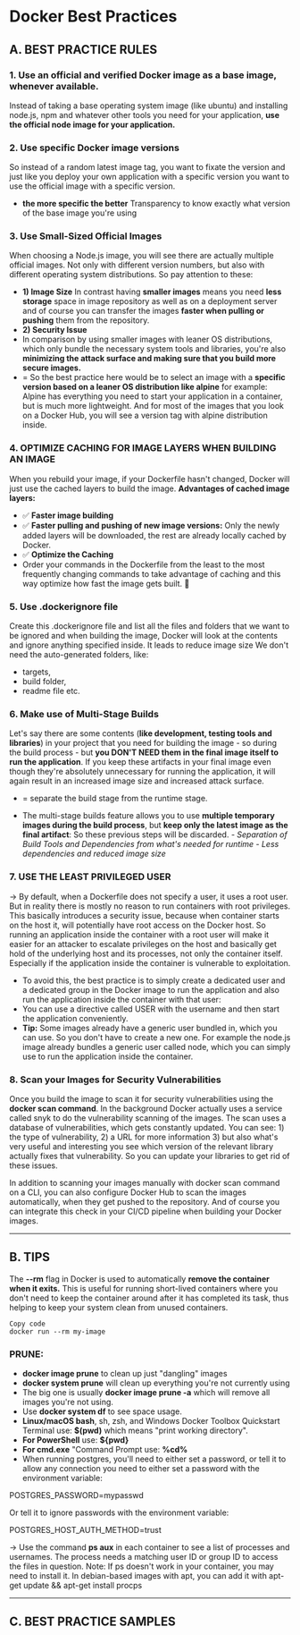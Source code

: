 # Docker Best Practices
## A. BEST PRACTICE RULES
### 1. Use an official and verified Docker image as a base image, whenever available.
Instead of taking a base operating system image (like ubuntu) and installing node.js, npm and whatever other tools you need for your application, **use the official node image for your application.**
### 2. Use specific Docker image versions
So instead of a random latest image tag, you want to fixate the version and just like you deploy your own application with a specific version you want to use the official image with a specific version. 
-  **the more specific the better** Transparency to know exactly what version of the base image you're using

### 3. Use Small-Sized Official Images
When choosing a Node.js image, you will see there are actually multiple official images. Not only with different version numbers, but also with different operating system distributions. So pay attention to these:

-  **1) Image Size**
  In contrast having **smaller images** means you need **less storage** space in image repository as well as on a deployment server and of course you can transfer the images **faster when pulling or pushing** them from the repository.
-  **2) Security Issue**
-  In comparison by using smaller images with leaner OS distributions, which only bundle the necessary system tools and libraries, you're also **minimizing the attack surface and making sure that you build more secure images.**
-  = So the best practice here would be to select an image with a **specific version based on a leaner OS distribution like alpine** for example: Alpine has everything you need to start your application in a container, but is much more lightweight. And for most of the images that you look on a Docker Hub, you will see a version tag with alpine distribution inside.
### 4. OPTIMIZE CACHING FOR IMAGE LAYERS WHEN BUILDING AN IMAGE 
When you rebuild your image, if your Dockerfile hasn't changed, Docker will just use the cached layers to build the image.
**Advantages of cached image layers:**
- ✅ **Faster image building**
- ✅ **Faster pulling and pushing of new image versions:** Only the newly added layers will be downloaded, the rest are already locally cached by Docker.
- ✅ **Optimize the Caching**
- Order your commands in the Dockerfile from the least to the most frequently changing commands to take advantage of caching and this way optimize how fast the image gets built. 🚀

### 5. Use .dockerignore file
Create this .dockerignore file and list all the files and folders that we want to be ignored and when building the image, Docker will look at the contents and ignore anything specified inside. It leads to reduce image size We don't need the auto-generated folders, like: 
- targets,
- build folder,
- readme file etc.

### 6. Make use of Multi-Stage Builds
Let's say there are some contents (**like development, testing tools and libraries**) in your project that you need for building the image - so during the
build process - but **you DON'T NEED them in the final image itself to run the application**. If you keep these artifacts in your final image even though they're absolutely unnecessary for running the application, it will again result in an increased image size and increased attack surface. 
- = separate the build stage from the runtime stage.

- The multi-stage builds feature allows you to use **multiple temporary images during the build process**, but **keep only the latest image as the final artifact**:
So these previous steps will be discarded.
_- Separation of Build Tools and Dependencies from what's needed for runtime_
_- Less dependencies and reduced image size_


### 7. USE THE LEAST PRIVILEGED USER 
-> By default, when a Dockerfile does not specify a user, it uses a root user. But in reality there is mostly no reason to run containers with root privileges. This basically introduces a security issue, because when container starts on the host it, will potentially have root access on the Docker host. So running an application inside the container with a root user will make it easier for an attacker to escalate privileges on the host and basically get hold of the underlying host and its processes, not only the container itself. Especially if the application inside the container is vulnerable to exploitation.

- To avoid this, the best practice is to simply create a dedicated user and a dedicated group in the Docker image to run the application and also run the application inside the container with that user:
- You can use a directive called USER with the username and then start the application conveniently.
- **Tip:** Some images already have a generic user bundled in, which you can use. So you don't have to create a new one. For example the node.js image already bundles a generic user called node, which you can simply use to run the application inside the container. 

### 8. Scan your Images for Security Vulnerabilities
Once you build the image to scan it for security vulnerabilities using the **docker scan command**. In the background Docker actually uses a service called snyk to do the vulnerability scanning of the images. The scan uses a database of vulnerabilities, which gets constantly updated. You can see:
    1) the type of vulnerability,
    2) a URL for more information
    3) but also what's very useful and interesting you see which version of the relevant library actually fixes that vulnerability. So you can update your libraries to get rid of these issues.
       
In addition to scanning your images manually with docker scan command on a CLI, you can also configure Docker Hub to scan the images automatically, when they get pushed to the repository. And of course you can integrate this check in your CI/CD pipeline when building your Docker images.


****************************************************************************************

## B. TIPS
The **--rm** flag in Docker is used to automatically **remove the container when it exits.** This is useful for running short-lived containers where you don't need to keep the container around after it has completed its task, thus helping to keep your system clean from unused containers.

```
Copy code
docker run --rm my-image
```
### PRUNE:
  - **docker image prune** to clean up just "dangling" images
  - **docker system prune** will clean up everything you're not currently using
  - The big one is usually **docker image prune -a** which will remove all images you're not using.
  - Use **docker system df** to see space usage.
  - **Linux/macOS bash**, sh, zsh, and Windows Docker Toolbox Quickstart Terminal use: **$(pwd)** which means "print working directory".
  - **For PowerShell** use: **${pwd}**
  - **For cmd.exe** "Command Prompt use: **%cd%**
  - When running postgres, you'll need to either set a password, or tell it to allow any connection you need to either set a password with the environment variable:

POSTGRES_PASSWORD=mypasswd

Or tell it to ignore passwords with the environment variable:

POSTGRES_HOST_AUTH_METHOD=trust

-> Use the command **ps aux** in each container to see a list of processes and usernames. The process needs a matching user ID or group ID to access the files in question.
Note: If ps doesn't work in your container, you may need to install it. In debian-based images with apt, you can add it with apt-get update && apt-get install procps



****************************************************************************************

## C. BEST PRACTICE SAMPLES

